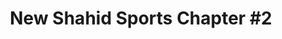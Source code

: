 ---
title: "New Shahid Sports Chapter #2"
url: /karachi/new-shahid-sports-chapter-2/
shop: sports
---